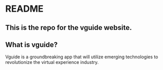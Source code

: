 # README

## This is the repo for the vguide website.

## What is vguide?

Vguide is a groundbreaking app that will utilize emerging technologies to revolutionize the virtual experience industry.
